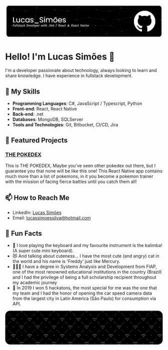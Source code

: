 <!-- Banner or highlight image -->
![Banner](https://github.com/ImZicky/ImZicky/blob/5857eeccb903b783614c05e5a7390a57f406046c/github-header-image.png)

# Hello! I'm Lucas Simões 👋

I'm a developer passionate about technology, always looking to learn and share knowledge. I have experience in fullstack development.

## 🚀 My Skills

- **Programming Languages**: C#, JavaScript / Typescript, Python 
- **Front-end**: React, React Native
- **Back-end**: .net
- **Databases**: MongoDB, SQLServer
- **Tools and Technologies**: Git, Bitbucket, CI/CD, Jira

## 🌟 Featured Projects

### [THE POKEDEX](https://github.com/ImZicky/PokedexNative)
This is THE POKEDEX, Maybe you've seen other pokedex out there, but I guarantee you that none will be like this one! This React Native app contains much more than a list of pokemons, in it you become a pokemon trainer with the mission of facing fierce battles until you catch them all! 

## 📫 How to Reach Me

- LinkedIn: [Lucas Simões](https://www.linkedin.com/in/lucazsimoes/)
- Email: lucassimoessilva@hotmail.com

## 🎉 Fun Facts

- 🎹 I love playing the keyboard and my favourite instrument is the kalimba! (A super cute mini keyboard).
- 😻 And talking about cuteness... I have the most cute (and angry) cat in the world and his name is 'Freddy' just like Mercury.
- 🧑🏻‍🎓 I have a degree in Systems Analysis and Development from FIAP, one of the most renowned educational institutions in the country (Brazil) and I had the privilege of being a full scholarship recipient throughout my academic journey
- 🥇 In 2019 I won 5 hackatons, the most special for me was the one that my team and I had the honor of opening the car speed camera data from the largest city in Latin America (São Paulo) for consumption via API.

<!-- Banner or farewell image -->
![Thanks for visiting!](https://github.com/ImZicky/ImZicky/blob/master/github-footer-image.png)
